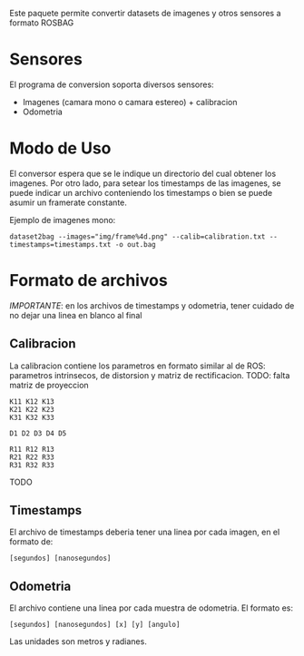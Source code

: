 Este paquete permite convertir datasets de imagenes y otros sensores a formato ROSBAG

# Sensores

El programa de conversion soporta diversos sensores:

* Imagenes (camara mono o camara estereo) + calibracion
* Odometria

# Modo de Uso

El conversor espera que se le indique un directorio del cual obtener los imagenes. Por otro lado, para setear
los timestamps de las imagenes, se puede indicar un archivo conteniendo los timestamps o bien se puede asumir un framerate
constante.

Ejemplo de imagenes mono:

    dataset2bag --images="img/frame%4d.png" --calib=calibration.txt --timestamps=timestamps.txt -o out.bag

# Formato de archivos

*IMPORTANTE*: en los archivos de timestamps y odometria, tener cuidado de no dejar una linea en blanco al final

## Calibracion

La calibracion contiene los parametros en formato similar al de ROS: parametros intrinsecos, de distorsion y matriz de
rectificacion. TODO: falta matriz de proyeccion

    K11 K12 K13
    K21 K22 K23
    K31 K32 K33

    D1 D2 D3 D4 D5

    R11 R12 R13
    R21 R22 R33
    R31 R32 R33

TODO

## Timestamps

El archivo de timestamps deberia tener una linea por cada imagen, en el formato de:

    [segundos] [nanosegundos]

## Odometria

El archivo contiene una linea por cada muestra de odometria. El formato es:

    [segundos] [nanosegundos] [x] [y] [angulo]

Las unidades son metros y radianes.
